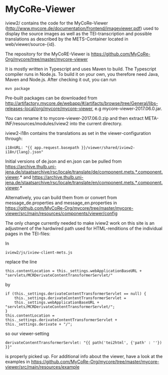 MyCoRe-Viewer
=============

iview2/ contains the code for the MyCoRe-Viewer
(http://www.mycore.de/documentation/frontend/imageviewer.pdf) used to display the source images as well as the TEI-transcription and possible translations as described by the METS-Container located in web/viewer/source-{id}.

The repository for the MyCoRE-Viewer is https://github.com/MyCoRe-Org/mycore/tree/master/mycore-viewer

It is mostly written in Typescript and uses Maven to build. The Typescript compiler runs in Node.js. To build it on your own, you therefore need Java, Maven
and Node.js. After checking it out, you can run

    mvn package

Pre-built packages can be downloaded from http://artifactory.mycore.de/webapp/#/artifacts/browse/tree/General/libs-releases-local/org/mycore/mycore-viewer, e.g mycore-viewer-2017.06.0.jar.

You can rename it to mycore-viewer-2017.06.0.zip and then extract META-INF/resources/modules/iview2 into the current directory.

iview2-i18n contains the translations as set in the viewer-configuration through:

    i18nURL: "{{ app.request.basepath }}/viewer/shared/iview2-i18n/{lang}.json"

Initial versions of de.json and en.json can be pulled from
    https://archive.thulb.uni-jena.de/staatsarchive/rsc/locale/translate/de/component.mets.*,component.viewer.*
and
    https://archive.thulb.uni-jena.de/staatsarchive/rsc/locale/translate/en/component.mets.*,component.viewer.*

Alternatively, you can build them from or convert from message_de.properties and message_en.properties in
https://github.com/MyCoRe-Org/mycore/tree/master/mycore-viewer/src/main/resources/components/viewer/config

The only change currently needed to make iview2 work on this site is an adjustment of the hardwired path used for HTML-renditions of the individual pages in the TEI-files:

In

    iview2/js/iview-client-mets.js

replace the line

    this.contentLocation = this._settings.webApplicationBaseURL + "servlets/MCRDerivateContentTransformerServlet/"

by

    if (this._settings.derivateContentTransformerServlet == null) {
        this._settings.derivateContentTransformerServlet =
        this._settings.webApplicationBaseURL + "servlets/MCRDerivateContentTransformerServlet/";
    }
    this.contentLocation = this._settings.derivateContentTransformerServlet + this._settings.derivate + "/";

so our viewer-setting

    derivateContentTransformerServlet: "{{ path('tei2html', {'path' : ''}) }}"

is properly picked up. For additional info about the viewer, have a look at the examples in https://github.com/MyCoRe-Org/mycore/tree/master/mycore-viewer/src/main/resources/example